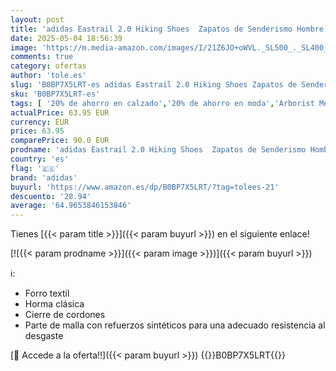 ```yaml
---
layout: post
title: 'adidas Eastrail 2.0 Hiking Shoes  Zapatos de Senderismo Hombre  Core Black/Carbon/Grey Five  44 2/3 EU'
date: 2025-05-04 18:56:39
image: 'https://m.media-amazon.com/images/I/21Z6JO+oWVL._SL500_._SL400_.jpg'
comments: true
category: ofertas
author: 'tole.es'
slug: 'B0BP7X5LRT-es adidas Eastrail 2.0 Hiking Shoes Zapatos de Senderismo...'
sku: 'B0BP7X5LRT-es'
tags: [ '20% de ahorro en calzado','20% de ahorro en moda','Arborist Merchandising Root','Calzado de senderismo para hombre','Calzado deportivo para hombre','Moda','Moda Hombre','Prime Student -10% adicional en una selección de Moda','Self Service','Special Features Stores','Zapatillas de senderismo para hombre','Zapatillas deportivas y de moda para hombre','Zapatos para hombre','Zapatos: -10% adicional en una selección de Moda','adidas','c8538d25-3af9-48d3-aeff-5f3ce5572a36_0','c8538d25-3af9-48d3-aeff-5f3ce5572a36_4801','c8538d25-3af9-48d3-aeff-5f3ce5572a36_8301','zapatos','🇪🇸', ]
actualPrice: 63.95 EUR
currency: EUR
price: 63.95
comparePrice: 90.0 EUR
prodname: 'adidas Eastrail 2.0 Hiking Shoes  Zapatos de Senderismo Hombre  Core Black/Carbon/Grey Five  44 2/3 EU'
country: 'es'
flag: '🇪🇸'
brand: 'adidas'
buyurl: 'https://www.amazon.es/dp/B0BP7X5LRT/?tag=tolees-21'
descuento: '28.94'
average: '64.9653846153846'
---
```


Tienes [{{< param title >}}]({{< param buyurl >}}) en el siguiente enlace!

[![{{< param prodname >}}]({{< param image >}})]({{< param buyurl >}})

ℹ️:

- Forro textil
- Horma clásica
- Cierre de cordones
- Parte de malla con refuerzos sintéticos para una adecuado resistencia al desgaste

[🛒 Accede a la oferta!!]({{< param buyurl >}})
{{<world>}}B0BP7X5LRT{{</world>}}
